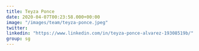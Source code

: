 ```yaml
---
title: Teyza Ponce
date: 2020-04-07T00:23:58.000+00:00
image: "/images/team/teyza-ponce.jpeg"
twitter: 
linkedin: "https://www.linkedin.com/in/teyza-ponce-alvarez-19308519b/"
group: sg
---
```


